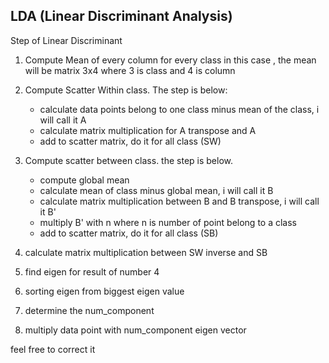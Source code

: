 ## LDA (Linear Discriminant Analysis)


Step of Linear Discriminant
1. Compute Mean of every column for every class in this case ,  the mean will be matrix 3x4 where 3 is class and 4 is column

2. Compute Scatter Within class. The step is below:
   - calculate data points belong to one class minus mean of the class, i will call it A
   - calculate matrix multiplication for A transpose and A
   - add to scatter matrix, do it for all class (SW)

3. Compute scatter between class. the step is below.
   - compute global mean
   - calculate mean of class minus global mean, i will call it B
   - calculate matrix multiplication between B and B transpose, i will call it B'
   - multiply B' with n where n is number of point belong to a class
   - add to scatter matrix, do it for all class (SB)

4. calculate matrix multiplication between SW inverse and SB

5. find eigen for result of number 4

6. sorting eigen from biggest eigen value

7. determine the num_component

8. multiply data point with num_component eigen vector 

feel free to correct it
